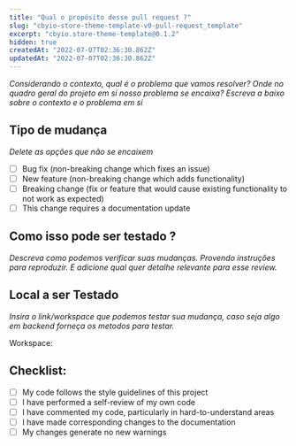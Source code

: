 ```yaml
---
title: "Qual o propósito desse pull request ?"
slug: "cbyio-store-theme-template-v0-pull-request_template"
excerpt: "cbyio.store-theme-template@0.1.2"
hidden: true
createdAt: "2022-07-07T02:36:30.862Z"
updatedAt: "2022-07-07T02:36:30.862Z"
---
```

<em>Considerando o contexto, qual é o problema que vamos resolver? Onde no quadro geral do projeto em si nosso problema se encaixa? Escreva a baixo sobre o contexto e o problema em si</em>

## Tipo de mudança

<em>Delete as opções que não se encaixem</em>

- [ ] Bug fix (non-breaking change which fixes an issue)
- [ ] New feature (non-breaking change which adds functionality)
- [ ] Breaking change (fix or feature that would cause existing functionality to not work as expected)
- [ ] This change requires a documentation update

## Como isso pode ser testado ?

<em>Descreva como podemos verificar suas mudanças. Provendo instruções para reproduzir. E adicione qual quer detalhe relevante para esse review.</em>

## Local a ser Testado

<em>Insira o link/workspace que podemos testar sua mudança, caso seja algo em backend forneça os metodos para testar.</em>

Workspace:

## Checklist:

- [ ] My code follows the style guidelines of this project
- [ ] I have performed a self-review of my own code
- [ ] I have commented my code, particularly in hard-to-understand areas
- [ ] I have made corresponding changes to the documentation
- [ ] My changes generate no new warnings